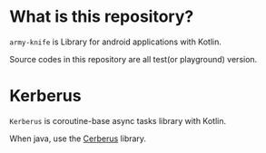 # What is this repository?

`army-knife` is Library for android applications with Kotlin.

Source codes in this repository are all test(or playground) version.

# Kerberus

`Kerberus` is coroutine-base async tasks library with Kotlin.

When java, use the [Cerberus](https://github.com/eaglesakura/cerberus) library.